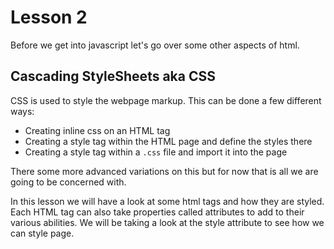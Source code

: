 # Lesson 2 

Before we get into javascript let's go over some other aspects of html. 

## Cascading StyleSheets aka CSS

CSS is used to style the webpage markup. This can be done a few different ways: 
- Creating inline css on an HTML tag
- Creating a style tag within the HTML page and define the styles there
- Creating a style tag within a `.css` file and import it into the page

There some more advanced variations on this but for now that is all we are going to be concerned with.

In this lesson we will have a look at some html tags and how they are styled. Each HTML tag can also take properties 
called attributes to add to their various abilities. We will be taking a look at the style attribute to see how we can 
style page.

    

